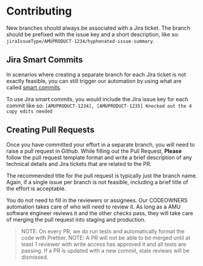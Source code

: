 # Contributing

New branches should always be associated with a Jira ticket. The branch should be prefixed with the issue key and a short description, like so: `jiraIssueType/AMUPRODUCT-1234/hyphenated-issue-summary`.

## Jira Smart Commits

In scenarios where creating a separate branch for each Jira ticket is not exactly feasible, you can still trigger our automation by using what are called [smart commits](https://confluence.atlassian.com/fisheye/using-smart-commits-960155400.html).

To use Jira smart commits, you would include the Jira issue key for each commit like so: `[AMUPRODUCT-1234], [AMUPRODUCT-1235] Knocked out the 4 copy edits needed`

## Creating Pull Requests

Once you have committed your effort in a separate branch, you will need to raise a pull request in Github. While filling out the Pull Request, **Please** follow the pull request template format and write a brief description of any technical details and Jira tickets that are related to the PR.

The recommended title for the pull request is typically just the branch name. Again, if a single issue per branch is not feasible, including a brief title of the effort is acceptable.

You do not need to fill in the reviewers or assignees. Our CODEOWNERS automation takes care of who will need to review it. As long as a AMU software engineer reviews it and the other checks pass, they will take care of merging the pull request into staging and production.

> NOTE: On every PR, we do run tests and automatically format the code with Prettier.
> NOTE: A PR will not be able to be merged until at least 1 reviewer with write access has approved it and all tests are passing. If a PR is updated with a new commit, stale reviews will be dismissed.
